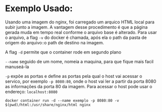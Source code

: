 # Exemplo Usado:
Usando uma imagem do nginx, foi carregado um arquico HTML local para subir junto a imagem. A vantagem desse procedimento é que a página gerada muda em tempo real 
conforme o arquivo base é alterado.
Para usar o arquivo, a flag `-v` do docker é chamada, após ela o path da pasta de origem do arquivo`:`o path de destino na imagem.

A flag `-d` permite que o container rode em segundo plano

`--name` seguido de um nome, nomeia a maquina, para que fique mais facil manuseá-la

`-p` expõe as portas e define as portas pela qual o host vai acessar o servico, por exemplo `-p 8080:80`, onde o host vai ler a partir da porta 8080 as informações da porta 80
 da imagem. Para acessar o host pode usar o endereço: `localhost:8080`



```
docker container run -d --name exemplo -p 8080:80 -v $(pwd)/html:/usr/share/nginx/html nginx
```

